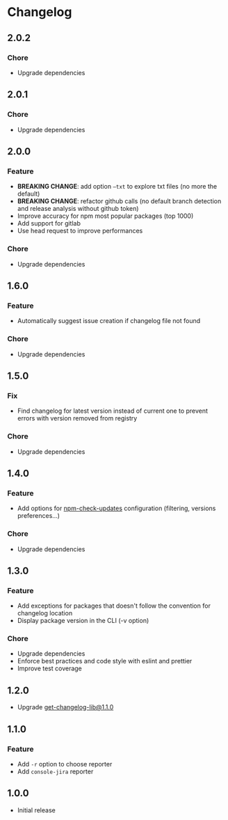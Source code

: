 # Changelog

## 2.0.2

### Chore

-   Upgrade dependencies

## 2.0.1

### Chore

-   Upgrade dependencies

## 2.0.0

### Feature

-   **BREAKING CHANGE**: add option `—txt` to explore txt files (no more the default)
-   **BREAKING CHANGE**: refactor github calls (no default branch detection and release analysis without github token)
-   Improve accuracy for npm most popular packages (top 1000)
-   Add support for gitlab
-   Use head request to improve performances

### Chore

-   Upgrade dependencies

## 1.6.0

### Feature

-   Automatically suggest issue creation if changelog file not found

### Chore

-   Upgrade dependencies

## 1.5.0

### Fix

-   Find changelog for latest version instead of current one to prevent errors with version removed from registry

### Chore

-   Upgrade dependencies

## 1.4.0

### Feature

-   Add options for [npm-check-updates](https://github.com/raineorshine/npm-check-updates) configuration (filtering, versions preferences...)

### Chore

-   Upgrade dependencies

## 1.3.0

### Feature

-   Add exceptions for packages that doesn't follow the convention for changelog location
-   Display package version in the CLI (-v option)

### Chore

-   Upgrade dependencies
-   Enforce best practices and code style with eslint and prettier
-   Improve test coverage

## 1.2.0

-   Upgrade get-changelog-lib@1.1.0

## 1.1.0

### Feature

-   Add `-r` option to choose reporter
-   Add `console-jira` reporter

## 1.0.0

-   Initial release
